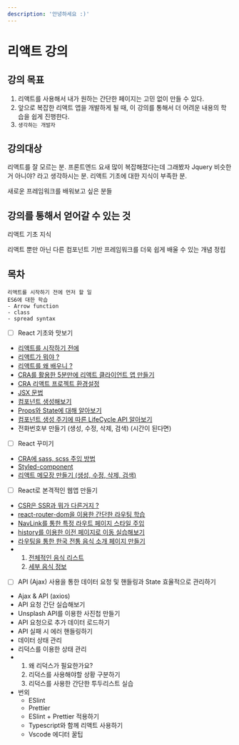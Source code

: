 ```yaml
---
description: '안녕하세요 :)'
---
```


# 리액트 강의

## 강의 목표

1. 리액트를 사용해서 내가 원하는 간단한 페이지는 고민 없이 만들 수 있다.
2. 앞으로 복잡한 리액트 앱을 개발하게 될 때, 이 강의를 통해서 더 어려운 내용의 학습을 쉽게 진행한다.
3. `생각하는 개발자`

## 강의대상

리액트를 잘 모르는 분. 프론트엔드 요새 많이 복잡해졌다는데 그래봤자 Jquery 비슷한 거 아니야? 라고 생각하시는 분. 리액트 기초에 대한 지식이 부족한 분.

새로운 프레임워크를 배워보고 싶은 분들

## 강의를 통해서 얻어갈 수 있는 것

리액트 기초 지식

리액트 뿐만 아닌 다른 컴포넌트 기반 프레임워크를 더욱 쉽게 배울 수 있는 개념 정립

## 목차

```text
리액트를 시작하기 전에 먼저 할 일
ES6에 대한 학습
- Arrow function
- class
- spread syntax
```



* [ ] React 기초와 맛보기 
* [리액트를 시작하기 전에](before-start-class.md)
* [리액트가 뭐야 ?](1/what-is-react.md)
* [리액트를 왜 배우니 ?](1/why-learn-react.md)
* [CRA를 활용한 5분만에 리액트 클라이언트 앱 만들기](https://ljh86029926.gitbook.io/codingapple-react-class/create-reactapp-using-cra-5min)
* [CRA 리액트 프로젝트 환경설정](1/create-reactapp-using-cra-5min.md#undefined-1)
* [JSX 문법](1/1-jsx.md)
* [컴포넌트 생성해보기](1/component-of-react.md)
* [Props와 State에 대해 알아보기](1/props-and-state.md)
* [컴포넌트 생성 주기에 따른 LifeCycle API 알아보기](2/lifecycle-of-react-component.md)
* 전화번호부 만들기 \(생성, 수정, 삭제, 검색\) \(시간이 된다면\) 
* [ ] React 꾸미기
* [CRA에 sass, scss 주입 방법](2/scss-note.md#undefined-1)
* [Styled-component](2/scss-note.md#undefined-4)
* [리액트 메모장 만들기 \(생성, 수정, 삭제, 검색\)](2/scss-note.md#undefined) 
* [ ] React로 본격적인 웹앱 만들기
* [CSR은 SSR과 뭐가 다른거지 ?](3/route-prepare.md#undefined)
* [react-router-dom을 이용한 간단한 라우팅 학습](3/route-prepare.md#browerrouter-csr)
* [NavLink를 통한 특정 라우트 페이지 스타일 주입](3/route-actual.md#a-link)
* [history를 이용한 이전 페이지로 이동 실습해보기](3/history-go-and-goback.md)
* [라우팅을 통한 한국 전통 음식 소개 페이지 만들기](3/korea-food.md)
* 1. [전체적인 음식 리스트](3/korea-food.md#undefined-3)
  2. [세부 음식 정보](3/korea-food.md#undefined-5) 
* [ ] API \(Ajax\) 사용을 통한 데이터 요청 및 핸들링과 State 효율적으로 관리하기
* Ajax & API \(axios\)
* API 요청 간단 실습해보기
* Unsplash API를 이용한 사진첩 만들기
* API 요청으로 추가 데이터 로드하기
* API 실패 시 에러 핸들링하기
* 데이터 상태 관리
* 리덕스를 이용한 상태 관리
* 1. 왜 리덕스가 필요한가요?
  2. 리덕스를 사용해야할 상황 구분하기
  3. 리덕스를 사용한 간단한 투두리스트 실습 
* 번외
  * ESlint
  * Prettier
  * ESlint + Prettier 적용하기
  * Typescript와 함께 리액트 사용하기
  * Vscode 에디터 꿀팁

